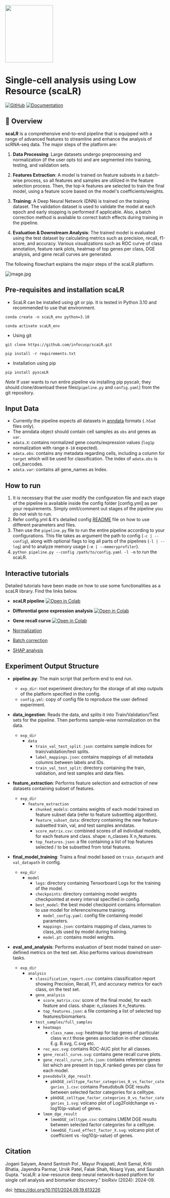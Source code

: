 <left><img src="img/scaLR_logo.png" width="150" height="180"></left>

# Single-cell analysis using Low Resource (scaLR) 


[![GitHub](https://img.shields.io/github/license/InFoCusp/scaLR)](https://github.com/infocusp/scaLR?tab=GPL-3.0-1-ov-file#)
[![Documentation](https://img.shields.io/badge/docs-v1.0.0-orange)](https://infocusp.github.io/scaLR/)


## 📖 Overview 

<b>scaLR</b> is a comprehensive end-to-end pipeline that is equipped with a range of advanced features to streamline and enhance the analysis of scRNA-seq data. The major steps of the platform are:

1. <b>Data Processing</b>: Large datasets undergo preprocessing and normalization (if the user opts to) and are segmented into training, testing, and validation sets.

2. <b>Features Extraction</b>: A model is trained on feature subsets in a batch-wise process, so all features and samples are utilized in the feature selection process. Then, the top-k features are selected to train the final model, using a feature score based on the model's coefficients/weights.

3. <b>Training</b>: A Deep Neural Network (DNN) is trained on the training dataset. The validation dataset is used to validate the model at each epoch and early stopping is performed if applicable. Also, a batch correction method is available to correct batch effects during training in the pipeline.

4. <b>Evaluation & Downstream Analysis</b>: The trained model is evaluated using the test dataset by calculating metrics such as precision, recall, f1-score, and accuracy. Various visualizations such as ROC curve of class annotation, feature rank plots, heatmap of top genes per class, DGE analysis, and gene recall curves are generated.

The following flowchart explains the major steps of the scaLR platform.

![image.jpg](img/Schematic-of-scPipeline.jpg)

## Pre-requisites and installation scaLR


- ScaLR can be installed using git or pip. It is tested in Python 3.10 and recommended to use that environment.


```
conda create -n scaLR_env python=3.10

conda activate scaLR_env
```

- Using git

```
git clone https://github.com/infocusp/scaLR.git

pip install -r requirements.txt
```
- Installation using pip
```
pip install pyscaLR
```
*Note* If user wants to run entire pipeline via installing pip pyscalr, they should clone/download these files(`pipeline.py` and `config.yaml`) from the git repository.

## Input Data
- Currently the pipeline expects all datasets in [anndata](https://anndata.readthedocs.io/en/latest/tutorials/notebooks/getting-started.html) formats (`.h5ad` files only).
- The anndata object should contain cell samples as `obs` and genes as `var`.
- `adata.X`: contains normalized gene counts/expression values (`log1p` normalization with range `0-10` expected).
- `adata.obs`: contains any metadata regarding cells, including a column for `target` which will be used for classification. The index of `adata.obs` is cell_barcodes.
- `adata.var`: contains all gene_names as Index.

             
## How to run

1. It is necessary that the user modify the configuration file and each stage of the pipeline is available inside the config folder [config.yml] as per your requirements. Simply omit/comment out stages of the pipeline you do not wish to run.
2. Refer config.yml & it's detailed config [README](https://github.com/infocusp/scaLR/blob/main/config/README.md) file on how to use different parameters and files.
3. Then use the `pipeline.py` file to run the entire pipeline according to your configurations. This file takes as argument the path to config (`-c | --config`), along with optional flags to log all parts of the pipelines (`-l | --log`) and to analyze memory usage (`-m | --memoryprofiler`).
4. `python pipeline.py --config /path/to/config.yaml -l -m` to run the scaLR.


## Interactive tutorials
Detailed tutorials have been made on how to use some functionalities as a scaLR library. Find the links below.

- **scaLR pipeline** [![Open in Colab](https://colab.research.google.com/assets/colab-badge.svg)](https://colab.research.google.com/github/infocusp/scaLR/blob/main/tutorials/pipeline/scalr_pipeline.ipynb)
- **Differential gene expression analysis** [![Open in Colab](https://colab.research.google.com/assets/colab-badge.svg)](https://colab.research.google.com/github/infocusp/scaLR/blob/main/tutorials/analysis/differential_gene_expression/dge.ipynb)
- **Gene recall curve** [![Open in Colab](https://colab.research.google.com/assets/colab-badge.svg)](https://colab.research.google.com/github/infocusp/scaLR/blob/main/tutorials/analysis/gene_recall_curve/gene_recall_curve.ipynb)

- [Normalization](https://github.com/infocusp/scaLR/blob/main/tutorials/preprocessing/normalization.ipynb)
- [Batch correction](https://github.com/infocusp/scaLR/blob/main/tutorials/preprocessing/batch_correction.ipynb)
- [SHAP analysis](https://github.com/infocusp/scaLR/blob/main/tutorials/analysis/shap_analysis/shap_heatmap.ipynb)

## Experiment Output Structure
- **pipeline.py**:
The main script that perform end to end run.
    - `exp_dir`: root experiment directory for the storage of all step outputs of the platform specified in the config.
    - `config.yml`: copy of config file to reproduce the user defined experiment.

- **data_ingestion**:
Reads the data, and splits it into Train/Validation/Test sets for the pipeline. Then performs sample-wise normalization on the data.
    - `exp_dir`
        - `data`
            - `train_val_test_split.json`: contains sample indices for train/validation/test splits.
            - `label_mappings.json`: contains mappings of all metadata columns between labels and IDs.
            - `train_val_test_split`: directory containing the train, validation, and test samples and data files.

- **feature_extraction**:
Performs feature selection and extraction of new datasets containing subset of features.
    - `exp_dir`
        - `feature_extraction`
            - `chunked_models`: contains weights of each model trained on feature subset data (refer to feature subsetting algorithm).
            - `feature_subset_data`: directory containing the new feature-subsetted train, val, and test samples anndatas.
            - `score_matrix.csv`: combined scores of all individual models, for each feature and class. shape: n_classes X n_features.
            - `top_features.json`: a file containing a list of top features selected / to be subsetted from total features.

- **final_model_training**:
Trains a final model based on `train_datapath` and `val_datapath` in config.
    - `exp_dir`
        - `model`
            - `logs`: directory containing Tensorboard Logs for the training of the model.
            - `checkpoints`: directory containing model weights checkpointed at every interval specified in config.
            - `best_model`: the best model checkpoint contains information to use model for inference/resume training.
                - `model_config.yaml`: config file containing model parameters.
                - `mappings.json`: contains mapping of class_names to class_ids used by model during training.
                - `model.pt`: contains model weights.

- **eval_and_analysis**:
Performs evaluation of best model trained on user-defined metrics on the test set. Also performs various downstream tasks.
   - `exp_dir`
        - `analysis`
            - `classification_report.csv`: contains classification report showing Precision, Recall, F1, and accuracy metrics for each class, on the test set.
            - `gene_analysis`
                - `score_matrix.csv`: score of the final model, for each feature and class. shape: n_classes X n_features.
                - `top_features.json`: a file containing a list of selected top features/biomarkers.
            - `test_samples/full_samples`
                -  `heatmaps`
                    - `class_name.svg`: heatmap for top genes of particular class w.r.t those genes association in other classes. E.g. B.svg, C.svg etc.
                - `roc_auc.svg`: contains ROC-AUC plot for all classes.
                - `gene_recall_curve.svg`: contains gene recall curve plots.
                - `gene_recall_curve_info.json`: contains reference genes list which are present in top_K ranked genes per class for each model.
                - `pseudobulk_dge_result`
                    - `pbkDGE_celltype_factor_categories_0_vs_factor_categories_1.csv`: contains Pseudobulk DGE results between selected factor categories for a celltype.
                    - `pbkDGE_celltype_factor_categories_0_vs_factor_categories_1.svg`: volcano plot of Log2Foldchange vs -log10(p-value) of genes.
                - `lmem_dge_result`
                    - `lmemDGE_celltype.csv`: contains LMEM DGE results between selected factor categories for a celltype.
                    - `lmemDGE_fixed_effect_factor_X.svg`: volcano plot of coefficient vs -log10(p-value) of genes.
  


## Citation

Jogani Saiyam, Anand Santosh Pol , Mayur Prajapati, Amit Samal, Kriti Bhatia, Jayendra Parmar, Urvik Patel, Falak Shah, Nisarg Vyas, and Saurabh Gupta. "scaLR: a low-resource deep neural network-based platform for single cell analysis and biomarker discovery." bioRxiv (2024): 2024-09.

doi: https://doi.org/10.1101/2024.09.19.613226

